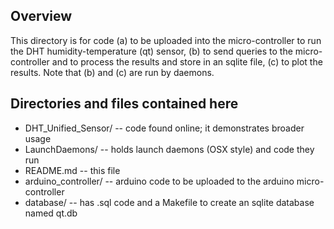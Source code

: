 ## Overview

This directory is for code (a) to be uploaded into the micro-controller to run
the DHT humidity-temperature (qt) sensor, (b) to send queries to the
micro-controller and to process the results and store in an sqlite file, (c) to
plot the results. Note that (b) and (c) are run by daemons.

## Directories and files contained here

* DHT_Unified_Sensor/ -- code found online; it demonstrates broader usage
* LaunchDaemons/ -- holds launch daemons (OSX style) and code they run
* README.md -- this file
* arduino_controller/ -- arduino code to be uploaded to the arduino micro-controller
* database/ -- has .sql code and a Makefile to create an sqlite database named qt.db
